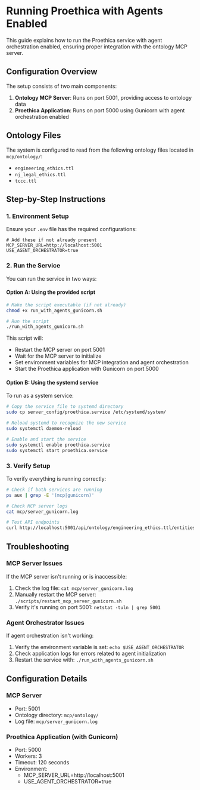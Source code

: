 # Running Proethica with Agents Enabled

This guide explains how to run the Proethica service with agent orchestration enabled, ensuring proper integration with the ontology MCP server.

## Configuration Overview

The setup consists of two main components:
1. **Ontology MCP Server**: Runs on port 5001, providing access to ontology data
2. **Proethica Application**: Runs on port 5000 using Gunicorn with agent orchestration enabled

## Ontology Files

The system is configured to read from the following ontology files located in `mcp/ontology/`:
- `engineering_ethics.ttl`
- `nj_legal_ethics.ttl`
- `tccc.ttl`

## Step-by-Step Instructions

### 1. Environment Setup

Ensure your `.env` file has the required configurations:

```
# Add these if not already present
MCP_SERVER_URL=http://localhost:5001
USE_AGENT_ORCHESTRATOR=true
```

### 2. Run the Service

You can run the service in two ways:

#### Option A: Using the provided script

```bash
# Make the script executable (if not already)
chmod +x run_with_agents_gunicorn.sh

# Run the script
./run_with_agents_gunicorn.sh
```

This script will:
- Restart the MCP server on port 5001
- Wait for the MCP server to initialize
- Set environment variables for MCP integration and agent orchestration
- Start the Proethica application with Gunicorn on port 5000

#### Option B: Using the systemd service

To run as a system service:

```bash
# Copy the service file to systemd directory
sudo cp server_config/proethica.service /etc/systemd/system/

# Reload systemd to recognize the new service
sudo systemctl daemon-reload

# Enable and start the service
sudo systemctl enable proethica.service
sudo systemctl start proethica.service
```

### 3. Verify Setup

To verify everything is running correctly:

```bash
# Check if both services are running
ps aux | grep -E '(mcp|gunicorn)'

# Check MCP server logs
cat mcp/server_gunicorn.log

# Test API endpoints
curl http://localhost:5001/api/ontology/engineering_ethics.ttl/entities
```

## Troubleshooting

### MCP Server Issues

If the MCP server isn't running or is inaccessible:
1. Check the log file: `cat mcp/server_gunicorn.log`
2. Manually restart the MCP server: `./scripts/restart_mcp_server_gunicorn.sh`
3. Verify it's running on port 5001: `netstat -tuln | grep 5001`

### Agent Orchestrator Issues

If agent orchestration isn't working:
1. Verify the environment variable is set: `echo $USE_AGENT_ORCHESTRATOR`
2. Check application logs for errors related to agent initialization
3. Restart the service with: `./run_with_agents_gunicorn.sh`

## Configuration Details

### MCP Server
- Port: 5001
- Ontology directory: `mcp/ontology/`
- Log file: `mcp/server_gunicorn.log`

### Proethica Application (with Gunicorn)
- Port: 5000
- Workers: 3
- Timeout: 120 seconds
- Environment: 
  - MCP_SERVER_URL=http://localhost:5001
  - USE_AGENT_ORCHESTRATOR=true
